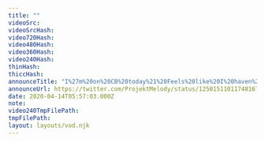```yaml
---
title: ""
videoSrc: 
videoSrcHash: 
video720Hash: 
video480Hash: 
video360Hash: 
video240Hash: 
thinHash: 
thiccHash: 
announceTitle: "I%27m%20on%20CB%20today%21%20Feels%20like%20I%20haven%27t%20been%20on%20to%20fap%20in%20forever...%20Also%2C%20new%20lush%20is%20in%20%3BD"
announceUrl: https://twitter.com/ProjektMelody/status/1250151101174816769
date: 2020-04-14T05:57:03.000Z
note: 
video240TmpFilePath: 
tmpFilePath: 
layout: layouts/vod.njk
---
```

